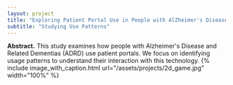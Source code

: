 ```yaml
---
layout: project
title: "Exploring Patient Portal Use in People with AlZheimer's Disease and Related Dementias (ADRD)"
subtitle: "Studying Use Patterns"
---
```

<script src="https://cdn.mathjax.org/mathjax/latest/MathJax.js?config=TeX-AMS-MML_HTMLorMML" type="text/javascript"></script>

**Abstract.**
This study examines how people with Alzheimer's Disease and Related Dementias (ADRD) use patient portals. We focus on identifying usage patterns to understand their interaction with this technology.
{% include image_with_caption.html url="/assets/projects/2d_game.jpg" width="100%" %}


